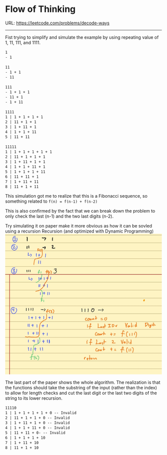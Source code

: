 # Flow of Thinking
URL: https://leetcode.com/problems/decode-ways

----

Fist trying to simplify and simulate the example by using repeating value of 1, 11, 111, and 1111.
```
1
- 1

11 
- 1 + 1
- 11

111
- 1 + 1 + 1
- 11 + 1
- 1 + 11

1111
1 | 1 + 1 + 1 + 1 
2 | 11 + 1 + 1
3 | 1 + 11 + 1
4 | 1 + 1 + 11
5 | 11 + 11

11111
1 | 1 + 1 + 1 + 1 + 1
2 | 11 + 1 + 1 + 1
3 | 1 + 11 + 1 + 1
4 | 1 + 1 + 11 + 1
5 | 1 + 1 + 1 + 11
6 | 11 + 11 + 1
7 | 1 + 11 + 11
8 | 11 + 1 + 11
```
This simulation got me to realize that this is a Fibonacci sequence, so something related to `f(n) = f(n-1) + f(n-2)`

This is also confirmed by the fact that we can break down the problem to only check the last (n-1) and the two last digits (n-2).


Try simulating it on paper make it more obvious as how it can be sovled using a recursion Recursion (and optimized with Dynamic Programming)
<img src="./memo.jpg">

The last part of the paper shows the whole algorithm. The realization is that the functions should take the substring of the input (rather than the index) to allow for length checks and cut the last digit or the last two digits of the string to its lower recursion.
```
11110
1 | 1 + 1 + 1 + 1 + 0 -- Invalid
2 | 11 + 1 + 1 + 0 -- Invalid
3 | 1 + 11 + 1 + 0 -- Invalid
4 | 1 + 1 + 11 + 0 -- Invalid
5 | 11 + 11 + 0- -- Invalid
6 | 1 + 1 + 1 + 10
7 | 1 + 11 + 10
8 | 11 + 1 + 10
```



